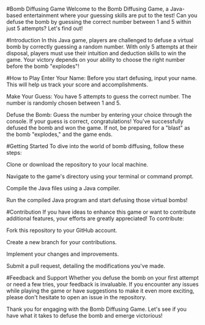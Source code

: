 #Bomb Diffusing Game
Welcome to the Bomb Diffusing Game, a Java-based entertainment where your guessing skills are put to the test! Can you defuse the bomb by guessing the correct number between 1 and 5 within just 5 attempts? Let's find out!

#Introduction
In this Java game, players are challenged to defuse a virtual bomb by correctly guessing a random number. With only 5 attempts at their disposal, players must use their intuition and deduction skills to win the game. Your victory depends on your ability to choose the right number before the bomb "explodes"!

#How to Play
Enter Your Name: Before you start defusing, input your name. This will help us track your score and accomplishments.

Make Your Guess: You have 5 attempts to guess the correct number. The number is randomly chosen between 1 and 5.

Defuse the Bomb: Guess the number by entering your choice through the console. If your guess is correct, congratulations! You've successfully defused the bomb and won the game. If not, be prepared for a "blast" as the bomb "explodes," and the game ends.

#Getting Started
To dive into the world of bomb diffusing, follow these steps:

Clone or download the repository to your local machine.

Navigate to the game's directory using your terminal or command prompt.

Compile the Java files using a Java compiler.

Run the compiled Java program and start defusing those virtual bombs!

#Contribution
If you have ideas to enhance this game or want to contribute additional features, your efforts are greatly appreciated! To contribute:

Fork this repository to your GitHub account.

Create a new branch for your contributions.

Implement your changes and improvements.

Submit a pull request, detailing the modifications you've made.

#Feedback and Support
Whether you defuse the bomb on your first attempt or need a few tries, your feedback is invaluable. If you encounter any issues while playing the game or have suggestions to make it even more exciting, please don't hesitate to open an issue in the repository.

Thank you for engaging with the Bomb Diffusing Game. Let's see if you have what it takes to defuse the bomb and emerge victorious!
